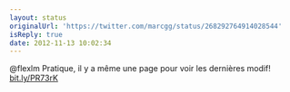 ```yaml
---
layout: status
originalUrl: 'https://twitter.com/marcgg/status/268292764914028544'
isReply: true
date: 2012-11-13 10:02:34
---
```


@flexlm Pratique, il y a même une page pour voir les dernières modif! [bit.ly/PR73rK](http://bit.ly/PR73rK)

